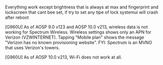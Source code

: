 Everything work except brightness that is always at max and fingerprint and lockscreen that cant bee set, if try to set any tipe of lock systemui will crash after reboot

[G960U] As of AOSP 9.0 v123 and AOSP 10.0 v213, wireless data is not working for Spectrum Wireless. Wireless settings shows only an APN for Verizon (VZWINTERNET). Tapping "Mobile plan" shows the message "Verizon has no known provisioning website". FYI: Spectrum is an MVNO that uses Verizon's towers.

[G960U] As of AOSP 10.0 v213, Wi-Fi does not work at all.